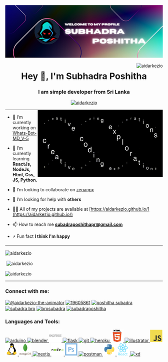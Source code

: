 <div align="center"><img class="MasterHead" width="700" src="https://raw.githubusercontent.com/AiDarkEzio/AiDarkEzio/main/img/matt%20zhang.png" alt="aidarkezio" /></div>

<p> <img align="right" src="https://komarev.com/ghpvc/?username=aidarkezio&label=Profile%20views&color=0e75b6&style=flat" alt="aidarkezio" /> </p>

<h1 align="center">Hey 👋, I'm Subhadra Poshitha</h1>
<h3 align="center">I am simple developer from Sri Lanka</h3>

<p align="center"> <a href="https://github.com/ryo-ma/github-profile-trophy"><img src="https://github-profile-trophy.vercel.app/?username=aidarkezio&theme=onedark&no-bg=true&no-frame=false&column=-1&margin-w=15" alt="aidarkezio" /></a> </p>

<p><img align="right" alt="Coding" width="400" src="https://raw.githubusercontent.com/AiDarkEzio/AiDarkEzio/main/img/ezgif.com-gif-maker.gif" alt="aidarkezio" /></p>

<hr>

- 🔭 I’m currently working on [Whats-Bot-MD_V-5](https://github.com/AiDarkEzio/Whats-Bot-MD_V-5)

- 🌱 I’m currently learning **ReactJs, NodeJs, Html, Css, JS, Python.**

- 👯 I’m looking to collaborate on [zeqanpx](https://github.com/zeqanpx)

- 🤝 I’m looking for help with **others**

- 👨‍💻 All of my projects are available at [https://aidarkezio.github.io/](https://aidarkezio.github.io/)

- 📫 How to reach me **subadraposhithapr@gmail.com**

- ⚡ Fun fact **I think I'm happy**

<hr>

<p alien="center"><img align="center" src="https://github-readme-stats.vercel.app/api/top-langs?username=aidarkezio&show_icons=true&locale=en&layout=compact&theme=midnight-purple" alt="aidarkezio" /></p>

<p alien="center">&nbsp;<img align="center" src="https://github-readme-stats.vercel.app/api?username=aidarkezio&show_icons=true&locale=en&theme=midnight-purple" alt="aidarkezio" /></p>

<p alien="center"><img align="center" src="https://github-readme-streak-stats.herokuapp.com/?user=aidarkezio&theme=midnight-purple" alt="aidarkezio" /></p>

<hr>

<h3 align="left">Connect with me:</h3>
<p align="left">
<a href="https://codepen.io/aidarkezio-the-animator" target="blank"><img align="center" src="https://raw.githubusercontent.com/rahuldkjain/github-profile-readme-generator/master/src/images/icons/Social/codepen.svg" alt="@aidarkezio-the-animator" height="30" width="40" /></a>
<a href="https://stackoverflow.com/users/19605861" target="blank"><img align="center" src="https://raw.githubusercontent.com/rahuldkjain/github-profile-readme-generator/master/src/images/icons/Social/stack-overflow.svg" alt="19605861" height="30" width="40" /></a>
<a href="https://fb.com/poshitha.subadra" target="blank"><img align="center" src="https://raw.githubusercontent.com/rahuldkjain/github-profile-readme-generator/master/src/images/icons/Social/facebook.svg" alt="poshitha subadra" height="30" width="40" /></a>
<a href="https://www.youtube.com/channel/UCeDeaDD8dpdMT2gO3VHY1JQ" target="blank"><img align="center" src="https://raw.githubusercontent.com/rahuldkjain/github-profile-readme-generator/master/src/images/icons/Social/youtube.svg" alt="subadra bro" height="30" width="40" /></a>
<a href="https://twitter.com/brosubadra" target="blank"><img align="center" src="https://raw.githubusercontent.com/rahuldkjain/github-profile-readme-generator/master/src/images/icons/Social/twitter.svg" alt="brosubadra" height="30" width="40" /></a>
<a href="https://instagram.com/subadraposhitha" target="blank"><img align="center" src="https://raw.githubusercontent.com/rahuldkjain/github-profile-readme-generator/master/src/images/icons/Social/instagram.svg" alt="subadraposhitha" height="30" width="40" /></a>
</p>

<h3 align="left">Languages and Tools:</h3>
<p align="left"> <a href="https://www.arduino.cc/" target="_blank" rel="noreferrer"> <img src="https://cdn.worldvectorlogo.com/logos/arduino-1.svg" alt="arduino" width="40" height="40"/> </a> <a href="https://www.blender.org/" target="_blank" rel="noreferrer"> <img src="https://download.blender.org/branding/community/blender_community_badge_white.svg" alt="blender" width="40" height="40"/> </a> <a href="https://expressjs.com" target="_blank" rel="noreferrer"> <img src="https://raw.githubusercontent.com/devicons/devicon/master/icons/express/express-original-wordmark.svg" alt="express" width="40" height="40"/> </a> <a href="https://flask.palletsprojects.com/" target="_blank" rel="noreferrer"> <img src="https://www.vectorlogo.zone/logos/pocoo_flask/pocoo_flask-icon.svg" alt="flask" width="40" height="40"/> </a> <a href="https://git-scm.com/" target="_blank" rel="noreferrer"> <img src="https://www.vectorlogo.zone/logos/git-scm/git-scm-icon.svg" alt="git" width="40" height="40"/> </a> <a href="https://heroku.com" target="_blank" rel="noreferrer"> <img src="https://www.vectorlogo.zone/logos/heroku/heroku-icon.svg" alt="heroku" width="40" height="40"/> </a> <a href="https://www.w3.org/html/" target="_blank" rel="noreferrer"> <img src="https://raw.githubusercontent.com/devicons/devicon/master/icons/html5/html5-original-wordmark.svg" alt="html5" width="40" height="40"/> </a> <a href="https://www.adobe.com/in/products/illustrator.html" target="_blank" rel="noreferrer"> <img src="https://www.vectorlogo.zone/logos/adobe_illustrator/adobe_illustrator-icon.svg" alt="illustrator" width="40" height="40"/> </a> <a href="https://developer.mozilla.org/en-US/docs/Web/JavaScript" target="_blank" rel="noreferrer"> <img src="https://raw.githubusercontent.com/devicons/devicon/master/icons/javascript/javascript-original.svg" alt="javascript" width="40" height="40"/> </a> <a href="https://www.linux.org/" target="_blank" rel="noreferrer"> <img src="https://raw.githubusercontent.com/devicons/devicon/master/icons/linux/linux-original.svg" alt="linux" width="40" height="40"/> </a> <a href="https://www.mongodb.com/" target="_blank" rel="noreferrer"> <img src="https://raw.githubusercontent.com/devicons/devicon/master/icons/mongodb/mongodb-original-wordmark.svg" alt="mongodb" width="40" height="40"/> </a> <a href="https://nextjs.org/" target="_blank" rel="noreferrer"> <img src="https://cdn.worldvectorlogo.com/logos/nextjs-2.svg" alt="nextjs" width="40" height="40"/> </a> <a href="https://nodejs.org" target="_blank" rel="noreferrer"> <img src="https://raw.githubusercontent.com/devicons/devicon/master/icons/nodejs/nodejs-original-wordmark.svg" alt="nodejs" width="40" height="40"/> </a> <a href="https://www.photoshop.com/en" target="_blank" rel="noreferrer"> <img src="https://raw.githubusercontent.com/devicons/devicon/master/icons/photoshop/photoshop-line.svg" alt="photoshop" width="40" height="40"/> </a> <a href="https://postman.com" target="_blank" rel="noreferrer"> <img src="https://www.vectorlogo.zone/logos/getpostman/getpostman-icon.svg" alt="postman" width="40" height="40"/> </a> <a href="https://www.python.org" target="_blank" rel="noreferrer"> <img src="https://raw.githubusercontent.com/devicons/devicon/master/icons/python/python-original.svg" alt="python" width="40" height="40"/> </a> <a href="https://reactjs.org/" target="_blank" rel="noreferrer"> <img src="https://raw.githubusercontent.com/devicons/devicon/master/icons/react/react-original-wordmark.svg" alt="react" width="40" height="40"/> </a> <a href="https://www.adobe.com/products/xd.html" target="_blank" rel="noreferrer"> <img src="https://cdn.worldvectorlogo.com/logos/adobe-xd.svg" alt="xd" width="40" height="40"/> </a> </p>
